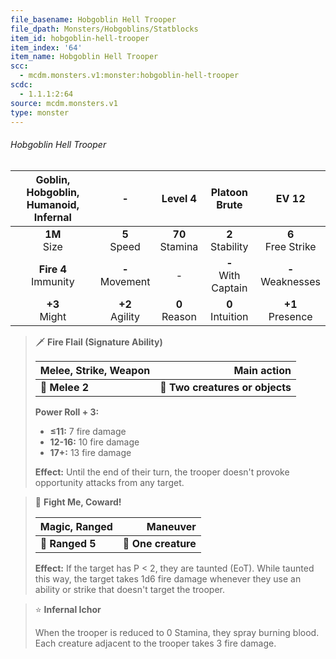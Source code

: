```yaml
---
file_basename: Hobgoblin Hell Trooper
file_dpath: Monsters/Hobgoblins/Statblocks
item_id: hobgoblin-hell-trooper
item_index: '64'
item_name: Hobgoblin Hell Trooper
scc:
  - mcdm.monsters.v1:monster:hobgoblin-hell-trooper
scdc:
  - 1.1.1:2:64
source: mcdm.monsters.v1
type: monster
---
```


###### Hobgoblin Hell Trooper

| Goblin, Hobgoblin, Humanoid, Infernal |          -          |       Level 4       |      Platoon Brute      |         EV 12          |
| :-----------------------------------: | :-----------------: | :-----------------: | :---------------------: | :--------------------: |
|           **1M**<br/> Size            |  **5**<br/> Speed   | **70**<br/> Stamina |  **2**<br/> Stability   | **6**<br/> Free Strike |
|       **Fire 4**<br/> Immunity        | **-**<br/> Movement |          -          | **-**<br/> With Captain | **-**<br/> Weaknesses  |
|           **+3**<br/> Might           | **+2**<br/> Agility |  **0**<br/> Reason  |  **0**<br/> Intuition   |  **+1**<br/> Presence  |

<!-- -->
> 🗡 **Fire Flail (Signature Ability)**
>
> | **Melee, Strike, Weapon** |                 **Main action** |
> | ------------------------- | ------------------------------: |
> | **📏 Melee 2**            | **🎯 Two creatures or objects** |
>
> **Power Roll + 3:**
>
> - **≤11:** 7 fire damage
> - **12-16:** 10 fire damage
> - **17+:** 13 fire damage
>
> **Effect:** Until the end of their turn, the trooper doesn't provoke opportunity attacks from any target.

<!-- -->
> 🏹 **Fight Me, Coward!**
>
> | **Magic, Ranged** |        **Maneuver** |
> | ----------------- | ------------------: |
> | **📏 Ranged 5**   | **🎯 One creature** |
>
> **Effect:** If the target has P < 2, they are taunted (EoT). While taunted this way, the target takes 1d6 fire damage whenever they use an ability or strike that doesn't target the trooper.

<!-- -->
> ⭐️ **Infernal Ichor**
>
> When the trooper is reduced to 0 Stamina, they spray burning blood. Each creature adjacent to the trooper takes 3 fire damage.
